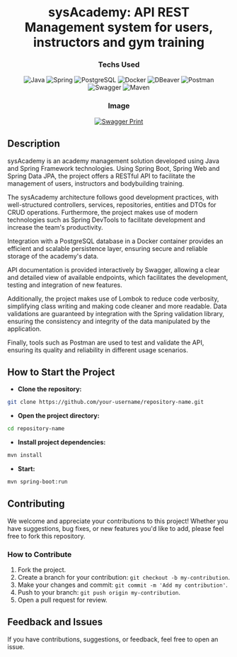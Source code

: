 <div align="center">

  <h1>sysAcademy: API REST Management system for users, instructors and gym training</h1>

### Techs Used

![Java](https://img.shields.io/badge/Java-ED8B00?style=for-the-badge&logo=openjdk&logoColor=white)
![Spring](https://img.shields.io/badge/Spring-6DB33F?style=for-the-badge&logo=spring&logoColor=white)
![PostgreSQL](https://img.shields.io/badge/PostgreSQL-316192?style=for-the-badge&logo=postgresql&logoColor=white)
![Docker](https://img.shields.io/badge/Docker-2496ED.svg?style=for-the-badge&logo=Docker&logoColor=white)
![DBeaver](https://img.shields.io/badge/dbeaver-382923?style=for-the-badge&logo=dbeaver&logoColor=white)
![Postman](https://img.shields.io/badge/Postman-FF6C37?style=for-the-badge&logo=postman&logoColor=white)
![Swagger](https://img.shields.io/badge/-Swagger-%23Clojure?style=for-the-badge&logo=swagger&logoColor=white)
![Maven](https://img.shields.io/badge/Apache%20Maven-C71A36.svg?style=for-the-badge&logo=Apache-Maven&logoColor=white)

### Image

[![Swagger Print](https://i.postimg.cc/PxVWq1tm/screencapture-localhost-8080-swagger-ui-index-html-2024-02-22-12-00-08.png)](https://postimg.cc/qhnhbh6R)

</div>

## Description

sysAcademy is an academy management solution developed using Java and Spring Framework technologies. Using Spring Boot, Spring Web and Spring Data JPA, the project offers a RESTful API to facilitate the management of users, instructors and bodybuilding training.

The sysAcademy architecture follows good development practices, with well-structured controllers, services, repositories, entities and DTOs for CRUD operations. Furthermore, the project makes use of modern technologies such as Spring DevTools to facilitate development and increase the team's productivity.

Integration with a PostgreSQL database in a Docker container provides an efficient and scalable persistence layer, ensuring secure and reliable storage of the academy's data.

API documentation is provided interactively by Swagger, allowing a clear and detailed view of available endpoints, which facilitates the development, testing and integration of new features.

Additionally, the project makes use of Lombok to reduce code verbosity, simplifying class writing and making code cleaner and more readable. Data validations are guaranteed by integration with the Spring validation library, ensuring the consistency and integrity of the data manipulated by the application.

Finally, tools such as Postman are used to test and validate the API, ensuring its quality and reliability in different usage scenarios.

## How to Start the Project

- **Clone the repository:**
```bash
git clone https://github.com/your-username/repository-name.git
```
- **Open the project directory:**
```bash
cd repository-name
```
- **Install project dependencies:**
```bash
mvn install
```
- **Start:**
```bash
mvn spring-boot:run
```

## Contributing

We welcome and appreciate your contributions to this project! Whether you have suggestions, bug fixes, or new features you'd like to add, please feel free to fork this repository.

### How to Contribute

1. Fork the project.
2. Create a branch for your contribution: `git checkout -b my-contribution`.
3. Make your changes and commit: `git commit -m 'Add my contribution'`.
4. Push to your branch: `git push origin my-contribution`.
5. Open a pull request for review.

## Feedback and Issues

If you have contributions, suggestions, or feedback, feel free to open an issue.
